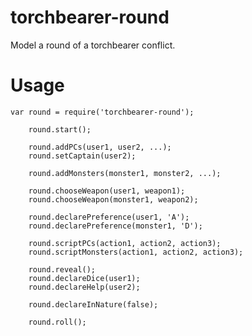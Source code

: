 # torchbearer-round
Model a round of a torchbearer conflict.

# Usage
    var round = require('torchbearer-round');
		
		round.start();

		round.addPCs(user1, user2, ...);
		round.setCaptain(user2);

		round.addMonsters(monster1, monster2, ...);

		round.chooseWeapon(user1, weapon1);
		round.chooseWeapon(monster1, weapon2);

		round.declarePreference(user1, 'A');
		round.declarePreference(monster1, 'D');

		round.scriptPCs(action1, action2, action3);
		round.scriptMonsters(action1, action2, action3);

		round.reveal();
		round.declareDice(user1);
		round.declareHelp(user2);

		round.declareInNature(false);

		round.roll();
